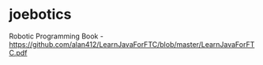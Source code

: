 # joebotics
Robotic Programming Book - https://github.com/alan412/LearnJavaForFTC/blob/master/LearnJavaForFTC.pdf
